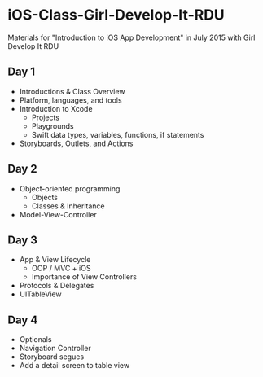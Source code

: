 # iOS-Class-Girl-Develop-It-RDU
Materials for "Introduction to iOS App Development" in July 2015 with Girl Develop It RDU

## Day 1
* Introductions & Class Overview
* Platform, languages, and tools
* Introduction to Xcode
  * Projects
  * Playgrounds
  * Swift data types, variables, functions, if statements
* Storyboards, Outlets, and Actions

## Day 2
* Object-oriented programming
  * Objects
  * Classes & Inheritance
* Model-View-Controller

## Day 3
* App & View Lifecycle
  * OOP / MVC + iOS
  * Importance of View Controllers 
* Protocols & Delegates
* UITableView 

## Day 4
* Optionals
* Navigation Controller
* Storyboard segues
* Add a detail screen to table view
